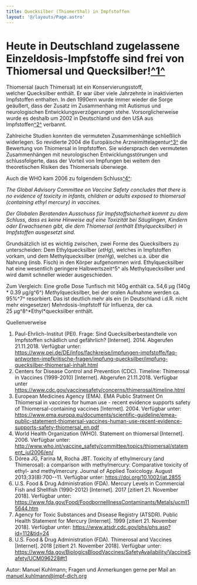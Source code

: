```yaml
---
title: Quecksilber (Thiomerthal) in Impfstoffen
layout: '@/layouts/Page.astro'
---
```


# **Heute in Deutschland zugelassene Einzeldosis-Impfstoffe sind frei von Thiomersal und Quecksilber!**[^1^](https://www.pei.de/DE/infos/fachkreise/impfungen-impfstoffe/faq-antworten-impfkritische-fragen/impfung-quecksilber/impfung-quecksilber-thiomersal-inhalt.html)

Thiomersal (auch Thimersal) ist ein Konservierungsstoff, welcher Quecksilber enthält. Er war über viele Jahrzehnte in inaktivierten Impfstoffen enthalten. In den 1990ern wurde immer wieder die Sorge geäußert, dass der Zusatz im Zusammenhang mit Autismus und neurologischen Entwicklungsverzögerungen stehe. Vorsorglicherweise wurde es deshalb um 2002 in Deutschland und den USA aus Impfstoffen[^2^](https://www.cdc.gov/vaccinesafety/concerns/thimerosal/timeline.html) verbannt.

Zahlreiche Studien konnten die vermuteten Zusammenhänge schließlich widerlegen. So revidierte 2004 die Europäische Arzneimittelagentur[^3^](https://www.ema.europa.eu/documents/scientific-guideline/emea-public-statement-thiomersal-vaccines-human-use-recent-evidence-supports-safety-thiomersal_en.pdf) die Bewertung von Thiomersal in Impfstoffen. Sie widersprach den vermuteten Zusammenhängen mit neurologischen Entwicklungsstörungen und schlussfolgerte, dass der Vorteil von Impfungen bei weitem den theoretischen Risiken des Thiomersals überwiege.

Auch die WHO kam 2006 zu folgendem Schluss[^4^](http://www.who.int/vaccine_safety/committee/topics/thiomersal/statement_jul2006/en/):

_The Global Advisory Committee on Vaccine Safety concludes that there is no evidence of toxicity in infants, children or adults exposed to thiomersal (containing ethyl mercury) in vaccines._

_Der Globalen Beratenden Ausschuss für Impfstoffsicherheit kommt zu dem Schluss, dass es keine Hinweise auf eine Toxizität bei Säuglingen, Kindern oder Erwachsenen gibt, die dem Thiomersal (enthält Ethylquecksilber) in Impfstoffen ausgesetzt sind._

Grundsätzlich ist es wichtig zwischen, zwei Forme des Quecksilbers zu unterscheiden: Dem Ethylquecksilber (_etHg_), welches in Impfstoffen vorkam, und dem Methylquecksilber (_meHg_), welches u.a. über die Nahrung (insb. Fisch) in den Körper aufgenommen wird. Ethylquecksilber hat eine wesentlich geringere Halbwertszeit^5^ als Methylquecksilber und wird damit schneller wieder ausgeschieden.

Zum Vergleich: Eine große Dose Tunfisch mit 140g enthält ca. 54,6 µg (140g * 0.39 µg/g^6^) *Methyl*quecksilber, bei der oralen Aufnahme werden ca. 95%^7^ resorbiert. Das ist deutlich mehr als ein (in Deutschland i.d.R. nicht mehr eingesetzer) Mehrdosis-Impfstoff für Influenza, der ca. 25 µg^8^*Ethyl\*quecksilber enthält.

Quellenverweise

1.  Paul-Ehrlich-Institut (PEI). Frage: Sind Quecksilberbestandteile von Impfstoffen schädlich und gefährlich? [Internet]. 2014. Abgerufen 21.11.2018. Verfügbar unter: https://www.pei.de/DE/infos/fachkreise/impfungen-impfstoffe/faq-antworten-impfkritische-fragen/impfung-quecksilber/impfung-quecksilber-thiomersal-inhalt.html
2.  Centers for Disease Control and Prevention (CDC). Timeline: Thimerosal in Vaccines (1999-2010) [Internet]. Abgerufen 21.11.2018. Verfügbar unter https://www.cdc.gov/vaccinesafety/concerns/thimerosal/timeline.html
3.  European Medicines Agency (EMA). EMA Public Statment On Thiomersal in vaccines for human use - recent evidence supports safety of Thiomersal-containing vaccines [Internet]. 2004. Verfügbar unter: https://www.ema.europa.eu/documents/scientific-guideline/emea-public-statement-thiomersal-vaccines-human-use-recent-evidence-supports-safety-thiomersal_en.pdf
4.  World Health Organization (WHO). Statement on thiomersal [Internet]. 2006. Verfügbar unter: http://www.who.int/vaccine_safety/committee/topics/thiomersal/statement_jul2006/en/
5.  Dórea JG, Farina M, Rocha JBT. Toxicity of ethylmercury (and Thimerosal): a comparison with methylmercury: Comparative toxicity of ethyl- and methylmercury. Journal of Applied Toxicology. August 2013;33(8):700--11. Verfügbar unter: https://doi.org/10.1002/jat.2855
6.  U.S. Food & Drug Administration (FDA). Mercury Levels in Commercial Fish and Shellfish (1990-2012) [Internet]. 2017 [zitiert 21. November 2018]. Verfügbar unter: https://www.fda.gov/Food/FoodborneIllnessContaminants/Metals/ucm115644.htm
7.  Agency for Toxic Substances and Disease Registry (ATSDR). Public Health Statement for Mercury [Internet]. 1999 [zitiert 21. November 2018]. Verfügbar unter: https://www.atsdr.cdc.gov/phs/phs.asp?id=112&tid=24
8.  U.S. Food & Drug Administration (FDA). Thimerosal and Vaccines [Internet]. 2018 [zitiert 21. November 2018]. Verfügbar unter: https://www.fda.gov/BiologicsBloodVaccines/SafetyAvailability/VaccineSafety/UCM096228#t1

Autor: Manuel Kuhlmann; Fragen und Anmerkungen gerne per Mail an manuel.kuhlmann@impf-dich.org
